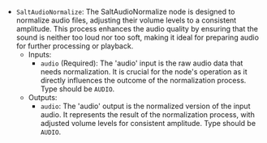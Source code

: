 - `SaltAudioNormalize`: The SaltAudioNormalize node is designed to normalize audio files, adjusting their volume levels to a consistent amplitude. This process enhances the audio quality by ensuring that the sound is neither too loud nor too soft, making it ideal for preparing audio for further processing or playback.
    - Inputs:
        - `audio` (Required): The 'audio' input is the raw audio data that needs normalization. It is crucial for the node's operation as it directly influences the outcome of the normalization process. Type should be `AUDIO`.
    - Outputs:
        - `audio`: The 'audio' output is the normalized version of the input audio. It represents the result of the normalization process, with adjusted volume levels for consistent amplitude. Type should be `AUDIO`.
